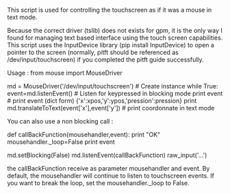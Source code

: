 This script is used for controlling the touchscreen as if it was a mouse in text mode.

Because the correct driver (tslib) does not exists for gpm, it is the only way I found for managing text based interface using the touch screen capabilities.
This script uses the InputDevice library (pip install InputDevice) to open a pointer to the screen (normally, pitft should be referenced as /dev/input/touchscreen) if you completed the pitft guide successfully.


Usage : 
from mouse import MouseDriver

md = MouseDriver('/dev/input/touchscreen')  # Create instance
while True:
                event=md.listenEvent() # Listen for keypressed in blocking mode
                print event  # print event (dict form) {'x':xpos,'y':ypos,'pression':pression}
                print md.translateToText(event['x'],event['y']) # print coordonnate in text mode
                
You can also use a non blocking call :

def callBackFunction(mousehandler,event):
       print "OK"
       mousehandler._loop=False
       print event

md.setBlocking(False)
md.listenEvent(callBackFunction)
raw_input('...')

the callBackFunction receive as parameter mousehandler and event. By default, the mousehandler will continue to listen to touchscreen events.
If you want to break the loop, set the mousehandler._loop to False.
